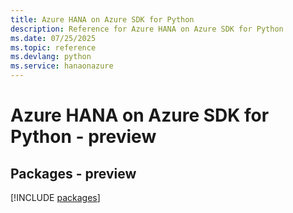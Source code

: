 ```yaml
---
title: Azure HANA on Azure SDK for Python
description: Reference for Azure HANA on Azure SDK for Python
ms.date: 07/25/2025
ms.topic: reference
ms.devlang: python
ms.service: hanaonazure
---
```

# Azure HANA on Azure SDK for Python - preview
## Packages - preview
[!INCLUDE [packages](hana-on-azure-index.md)]